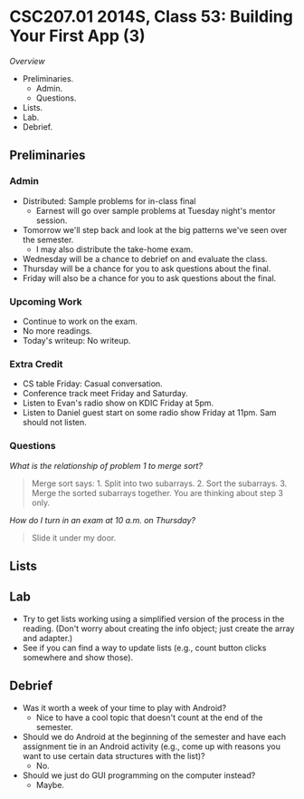 CSC207.01 2014S, Class 53: Building Your First App (3)
======================================================

_Overview_

* Preliminaries.
    * Admin.
    * Questions.
* Lists.
* Lab.
* Debrief.

Preliminaries
-------------

### Admin

* Distributed: Sample problems for in-class final
     * Earnest will go over sample problems at Tuesday night's mentor session.
* Tomorrow we'll step back and look at the big patterns we've seen over the
  semester.  
     * I may also distribute the take-home exam.
* Wednesday will be a chance to debrief on and evaluate the class.
* Thursday will be a chance for you to ask questions about the final.
* Friday will also be a chance for you to ask questions about the final.

### Upcoming Work

* Continue to work on the exam.
* No more readings.
* Today's writeup: No writeup.

### Extra Credit

* CS table Friday: Casual conversation.
* Conference track meet Friday and Saturday.
* Listen to Evan's radio show on KDIC Friday at 5pm.
* Listen to Daniel guest start on some radio show Friday at 11pm.  Sam should
  not listen.

### Questions

_What is the relationship of problem 1 to merge sort?_

> Merge sort says: 1. Split into two subarrays.  2. Sort the subarrays.  3.
Merge the sorted subarrays together.  You are thinking about step 3 only.

_How do I turn in an exam at 10 a.m. on Thursday?_

> Slide it under my door.

Lists
-----

Lab
---

* Try to get lists working using a simplified version of the process in the 
  reading.  (Don't worry about creating the info object; just create the array
  and adapter.)
* See if you can find a way to update lists (e.g., count button clicks somewhere
  and show those).

Debrief
-------

* Was it worth a week of your time to play with Android?
    * Nice to have a cool topic that doesn't count at the end of the semester.
* Should we do Android at the beginning of the semester and have each assignment 
  tie in an Android activity (e.g., come up with reasons you want to use certain 
  data structures with the list)?
    * No.
* Should we just do GUI programming on the computer instead?
    * Maybe.

